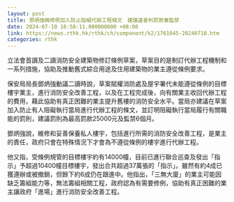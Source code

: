 ```yaml
---
layout: post
title: 鄧炳強稱修例加入防止阻礙代辦工程條文　建議違者判罰款兼監禁
date: 2024-07-10 16:58:11.000000000 +08:00
link: https://news.rthk.hk/rthk/ch/component/k2/1761045-20240710.htm
categories: rthk
---
```


立法會首讀及二讀消防安全建築物修訂條例草案，草案目的是制訂代辦工程機制和一系列措施，協助及推動舊式綜合用途及住用建築物的業主遵從條例要求。

保安局局長鄧炳強動議二讀時說，草案賦權消防處及屋宇署代未能遵從條例的目標樓宇業主，進行消防安全改善工程，以及在工程完成後，向有關業主收回代辦工程的費用，藉此協助有真正困難的業主提升舊樓的消防安全水平。當局亦建議在草案加入防止有人阻礙執行當局進行代辦工程的條文，並訂明阻礙執行當局履行有關職能的罰則，建議罰則為最高罰款25000元及監禁6個月。

鄧炳強說，維修和妥善保養私人樓宇，包括進行所需的消防安全改善工程，是業主的責任，政府只會在特殊情況下才會為不遵從條例的樓宇進行代辦工程。

他又指，受條例規管的目標樓宇約有14000幢，目前已進行聯合巡查及發出「指示」予超過10400幢目標樓宇，發出合共超過37萬張的「指示」。雖然有約4成已獲遵辦或被撤銷，但餘下約6成仍在跟進中。他指出，「三無大廈」的業主可能因缺乏籌組能力等，無法籌組相關工程，政府認為有需要修例，協助有真正困難的業主讓政府「進場」進行消防安全改善工程。
